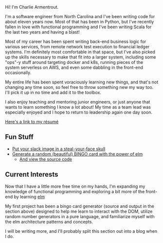 Hi! I'm Charlie Armentrout.

I'm a software engineer from North Carolina and I've been writing code for about eleven years now. Most of that has been in Python, but I've recently fallen in love with functional programming and I've been writing Scala for the last two years and having a blast!

Most of my career has been spent writing back-end business logic for various services, from remote network test execution to financial ledger systems. I'm definitely most comfortable in that space, but I've also picked up the skills necessary to make that fit into a larger system, including some "ops"-y stuff around targeting docker and k8s, running pieces of the system serverless on AWS, and even some dabbling in the front-end occasionally.

My entire life has been spent voraciously learning new things, and that's not changing any time soon, so feel free to throw something new my way too. I'll pick it up in no time and add it to the toolbox.

I also enjoy teaching and mentoring junior engineers, or just anyone that wants to learn something I know a lot about! My time as a team lead was especially enjoyed and I hope to return to leadership again one day soon.

[Here's a link to my résumé](./resume.pdf)

## Fun Stuff
- [Put your slack image in a steal-your-face skull](./stealy)
- [Generate a random (beautiful) BINGO card with the power of elm](./bingo)
    - [And view the source code](https://github.com/LegNBass/bingo)

## Current Interests
Now that I have a little more free time on my hands, I'm expanding my knowledge of functional programming and exploring a bit more of the front-end by learning [elm](https://elm-lang.org/)

My first project has been a bingo card generator (source and output in the section above) designed to help me learn to interact with the DOM, utilize random number generators in a pure language, and familiarize myself with the elm architecture patterns and concepts.

I will be writing more, and I'll probably split this section out into a blog when I do.
